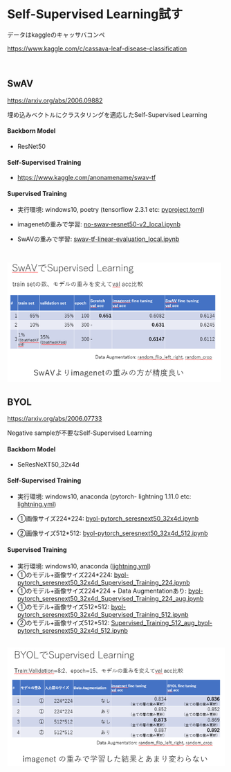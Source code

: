 # Self-Supervised Learning試す

データはkaggleのキャッサバコンペ

https://www.kaggle.com/c/cassava-leaf-disease-classification

<br>

## SwAV 
https://arxiv.org/abs/2006.09882

埋め込みベクトルにクラスタリングを適応したSelf-Supervised Learning

#### Backborn Model
- ResNet50

#### Self-Supervised Training

- https://www.kaggle.com/anonamename/swav-tf

#### Supervised Training

- 実行環境: windows10, poetry (tensorflow 2.3.1 etc: [pyproject.toml](env/tfgpu/pyproject.toml))

- imagenetの重みで学習: [no-swav-resnet50-v2_local.ipynb](SwAV/no-swav-resnet50-v2_local.ipynb)

- SwAVの重みで学習: [swav-tf-linear-evaluation_local.ipynb](SwAV/swav-tf-linear-evaluation_local.ipynb)

  <br>

<img src="image/SwAV_SL.png" alt="SwAV_SL.png" style="zoom:75%;" />

## BYOL
https://arxiv.org/abs/2006.07733

Negative sampleが不要なSelf-Supervised Learning

#### Backborn Model
- SeResNeXT50_32x4d

#### Self-Supervised Training

- 実行環境: windows10, anaconda (pytorch- lightning 1.11.0 etc: [lightning.yml](env/lightning.yml))

- ①画像サイズ224*224: [byol-pytorch_seresnext50_32x4d.ipynb](BYOL/byol-pytorch_seresnext50_32x4d.ipynb)
- ➁画像サイズ512*512: [byol-pytorch_seresnext50_32x4d_512.ipynb](BYOL/byol-pytorch_seresnext50_32x4d_512.ipynb)

#### Supervised Training

- 実行環境: windows10, anaconda ([lightning.yml](env/lightning.yml))
- ①のモデル+画像サイズ224*224: [byol-pytorch_seresnext50_32x4d_Supervised_Training_224.ipynb](BYOL/byol-pytorch_seresnext50_32x4d_Supervised_Training_224.ipynb)
- ①のモデル+画像サイズ224*224 + Data Augmentationあり: [byol-pytorch_seresnext50_32x4d_Supervised_Training_224_aug.ipynb](BYOL/byol-pytorch_seresnext50_32x4d_Supervised_Training_224_aug.ipynb)
- ①のモデル+画像サイズ512*512: [byol-pytorch_seresnext50_32x4d_Supervised_Training_512.ipynb](BYOL/byol-pytorch_seresnext50_32x4d_Supervised_Training_512.ipynb)
- ➁のモデル+画像サイズ512*512: [Supervised_Training_512_aug_byol-pytorch_seresnext50_32x4d_512.ipynb](BYOL/Supervised_Training_512_aug_byol-pytorch_seresnext50_32x4d_512.ipynb)

<br>

<img src="image/BYOL_SL.png" alt="BYOL_SL.png" style="zoom:75%;" />

